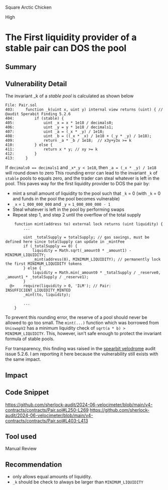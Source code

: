 Square Arctic Chicken

High

# The First liquidity provider of a stable pair can DOS the pool

## Summary

## Vulnerability Detail
The invariant _k of a _stable pool_ is calculated as shown below

```solidity
File: Pair.sol
403:     function _k(uint x, uint y) internal view returns (uint) { // @audit Sperabit Finding 5.2.6
404:         if (stable) {
405:             uint _x = x * 1e18 / decimals0;
406:             uint _y = y * 1e18 / decimals1;
407:             uint _a = (_x * _y) / 1e18;
408:             uint _b = ((_x * _x) / 1e18 + (_y * _y) / 1e18);
409:             return _a * _b / 1e18;  // x3y+y3x >= k
410:         } else {
411:             return x * y; // xy >= k
412:         }
413:     }

```
If `decimals0 == decimals1` and  `_x*_y < 1e18`, then `_a = (_x * _y) / 1e18` will round down to zero
This rounding error can lead to the invariant `_k` of `stable` pools to equals zero, and the trader can steal whatever is left in the pool.
This paves way for the first liquidity provider to DOS the pair by: 
- mint a small amount of liquidity to the pool such that `_k` = 0 (with `_k` = 0 and funds in the pool the pool becomes vulnerable)
- `_x` = `1_000_000_000` and `_y` = `1_000_000_000 - 1`
- Steal whatever is left in the pool by performing swaps
- Repeat step 1, and step 2 until the overflow of the total supply


```solidity
    function mint(address to) external lock returns (uint liquidity) {
        ...

        uint _totalSupply = totalSupply; // gas savings, must be defined here since totalSupply can update in _mintFee
        if (_totalSupply == 0) {
            liquidity = Math.sqrt(_amount0 * _amount1) - MINIMUM_LIQUIDITY;
            _mint(address(0), MINIMUM_LIQUIDITY); // permanently lock the first MINIMUM_LIQUIDITY tokens
        } else {
            liquidity = Math.min(_amount0 * _totalSupply / _reserve0, _amount1 * _totalSupply / _reserve1);
        }
  @>    require(liquidity > 0, 'ILM'); // Pair: INSUFFICIENT_LIQUIDITY_MINTED
        _mint(to, liquidity);

        ...
    }
```
To prevent this rounding error, the reserve of a pool should never be allowed to go too small. The `mint(...)` function which was
borrowed from `UniswapV2` has a minimum liquidity check of `sqrt(a * b) > MINIMUM_LIQUIDITY`.  This, however,
isn't safe enough to protect the invariant formula of stable pools.

For transparency, this finding was raised in the [spearbit velodrome](https://solodit.xyz/issues/dos-attack-by-delegating-tokens-at-max_delegates-1024-spearbit-none-velodrome-finance-pdf) audit issue 5.2.6. I am reporting it here because the vulnerability still exists with the same impact.

## Impact

## Code Snippet
https://github.com/sherlock-audit/2024-06-velocimeter/blob/main/v4-contracts/contracts/Pair.sol#L250-L269
https://github.com/sherlock-audit/2024-06-velocimeter/blob/main/v4-contracts/contracts/Pair.sol#L403-L413

## Tool used

Manual Review

## Recommendation
- only allows equal amounts of liquidity.
- `_k` should be check to always be larger than `MINIMUM_LIQUIDITY`